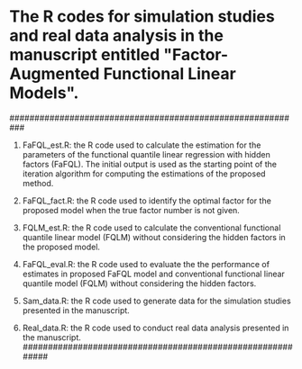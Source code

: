 # The R codes for simulation studies and real data analysis in the manuscript entitled "Factor-Augmented Functional Linear Models".

###########################################################

1. FaFQL_est.R: the R code used to calculate the estimation for the parameters of the functional quantile linear regression with hidden factors (FaFQL). The initial output is used as the starting point of the iteration algorithm for computing the estimations of the proposed method.

2. FaFQL_fact.R: the R code used to identify the optimal factor for the proposed model when the true factor number is not given. 

3. FQLM_est.R: the R code used to calculate the conventional functional quantile linear model (FQLM) without considering the hidden factors in the proposed model.

4. FaFQL_eval.R: the R code used to evaluate the the performance of estimates in proposed FaFQL model and conventional functional linear quantile model (FQLM) without considering the hidden factors.

5. Sam_data.R: the R code used to generate data for the simulation studies presented in the manuscript.

6. Real_data.R: the R code used to conduct real data analysis presented in the manuscript.
###########################################################

